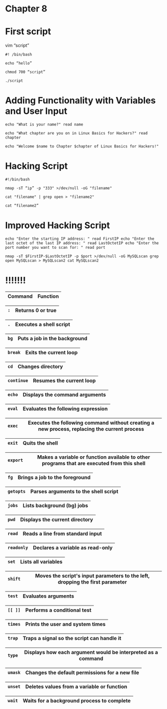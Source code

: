 # Chapter 8

# First script

vim “script”

`#! /bin/bash`

`echo “hello”`

`chmod 700 “script”`

`./script`

# Adding Functionality with Variables and User Input

`echo "What is your name?"
read name`

`echo "What chapter are you on in Linux Basics for Hackers?"
read chapter`

`echo "Welcome $name to Chapter $chapter of Linux Basics for Hackers!"`

# Hacking Script

`#!/bin/bash`

`nmap -sT “ip” -p "333" >/dev/null -oG "filename"`

`cat "filename" | grep open > "filename2"`

`cat “filename2”`

# Improved Hacking Script

`echo "Enter the starting IP address: "
read FirstIP
echo "Enter the last octet of the last IP address: "
read LastOctetIP
echo "Enter the port number you want to scan for: "
read port`

`nmap -sT $FirstIP-$LastOctetIP -p $port >/dev/null -oG MySQLscan
grep open MySQLscan > MySQLscan2
cat MySQLscan2`

# !!!!!!!

| **Command** | **Function** |
| --- | --- |

| `:` | Returns 0 or true |
| --- | --- |

| `.` | Executes a shell script |
| --- | --- |

| `bg` | Puts a job in the background |
| --- | --- |

| `break` | Exits the current loop |
| --- | --- |

| `cd` | Changes directory |
| --- | --- |

| `continue` | Resumes the current loop |
| --- | --- |

| `echo` | Displays the command arguments |
| --- | --- |

| `eval` | Evaluates the following expression |
| --- | --- |

| `exec` | Executes the following command without creating a new process, replacing the current process |
| --- | --- |

| `exit` | Quits the shell |
| --- | --- |

| `export` | Makes a variable or function available to other programs that are executed from this shell |
| --- | --- |

| `fg` | Brings a job to the foreground |
| --- | --- |

| `getopts` | Parses arguments to the shell script |
| --- | --- |

| `jobs` | Lists background (bg) jobs |
| --- | --- |

| `pwd` | Displays the current directory |
| --- | --- |

| `read` | Reads a line from standard input |
| --- | --- |

| `readonly` | Declares a variable as read-only |
| --- | --- |

| `set` | Lists all variables |
| --- | --- |

| `shift` | Moves the script's input parameters to the left, dropping the first parameter |
| --- | --- |

| `test` | Evaluates arguments |
| --- | --- |

| `[[ ]]` | Performs a conditional test |
| --- | --- |

| `times` | Prints the user and system times |
| --- | --- |

| `trap` | Traps a signal so the script can handle it |
| --- | --- |

| `type` | Displays how each argument would be interpreted as a command |
| --- | --- |

| `umask` | Changes the default permissions for a new file |
| --- | --- |

| `unset` | Deletes values from a variable or function |
| --- | --- |

| `wait` | Waits for a background process to complete |
| --- | --- |